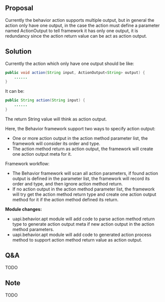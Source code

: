 ## Proposal

Currently the behavior action supports multiple output, but in general the action only have one output, in the case the action must define a parameter named ActionOutput to tell framework it has only one output, it is redundancy since the action return value can be act as action output.

## Solution

Currently the action which only have one output should be like:

```java
public void action(String input, ActionOutput<String> output) {
    ......
}
```

It can be:

```java
public String action(String input) {
    ......
}
```

The return String value will think as action output.

Here, the Behavior framework support two ways to specify action output:

*   One or more action output in the action method parameter list, the framework will consider its order and type.
*   The action method return as action output, the framework will create one action output meta for it.

Framework workflow:

*   The Behavior framework will scan all action parameters, if found action output is defined in the parameter list, the framework will record its order and type, and then ignore action method return.
*   If no action output in the action method parameter list, the framework will try get the action method return type and create one action output method for it if the action method defined its return.

**Module&nbsp;changes:**

*   uapi.behavior.apt module will add code to parse action method return type to generate action output meta if new action output in the action method parameters.
*   uapi.behavior.apt module will add code to generated action process method to support action method return value as action output.

## Q&A

TODO

## Note

TODO